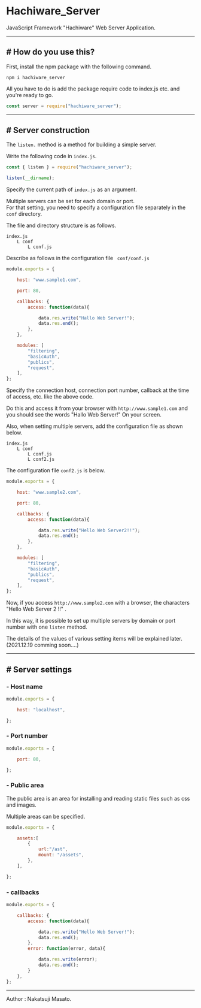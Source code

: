 # Hachiware_Server

JavaScript Framework "Hachiware" Web Server Application.

---

## # How do you use this?

First, install the npm package with the following command.

```
npm i hachiware_server
```

All you have to do is add the package require code to index.js etc. and you're ready to go.

```javascript
const server = require("hachiware_server");
```

---

## # Server construction

The ``listen.`` method is a method for building a simple server.

Write the following code in ``index.js``.

```javascript
const { listen } = require("hachiware_server");

listen(__dirname);
```

Specify the current path of ``index.js`` as an argument.

Multiple servers can be set for each domain or port.  
For that setting, you need to specify a configuration file separately in the ``conf`` directory.

The file and directory structure is as follows.

```
index.js
    L conf
        L conf.js 	
```

Describe as follows in the configuration file `` conf/conf.js``

```javascript
module.exports = {

    host: "www.sample1.com",

    port: 80,

    callbacks: {
        access: function(data){

            data.res.write("Hallo Web Server!");
            data.res.end();
        },
    },

    modules: [
        "filtering",
        "basicAuth",
        "publics",
        "request",
    ],
};
```

Specify the connection host, connection port number, callback at the time of access, etc. like the above code.

Do this and access it from your browser with ``http://www.sample1.com`` and you should see the words "Hallo Web Server!" On your screen.

Also, when setting multiple servers, add the configuration file as shown below.

```
index.js
    L conf
        L conf.js
        L conf2.js
```

The configuration file ``conf2.js`` is below.  

```javascript
module.exports = {

    host: "www.sample2.com",

    port: 80,

    callbacks: {
        access: function(data){

            data.res.write("Hello Web Server2!!");
            data.res.end();
        },
    },

    modules: [
        "filtering",
        "basicAuth",
        "publics",
        "request",
    ],
};
```

Now, if you access ``http://www.sample2.com`` with a browser, the characters "Hello Web Server 2 !!" .

In this way, it is possible to set up multiple servers by domain or port number with one ``listen`` method.

The details of the values ​​of various setting items will be explained later.
(2021.12.19 comming soon....)

---

## # Server settings

### - Host name

```javascript
module.exports = {

    host: "localhost",

};
```

### - Port number

```javascript
module.exports = {

    port: 80,

};
```

### - Public area

The public area is an area for installing and reading static files such as css and images.

Multiple areas can be specified.

```javascript
module.exports = {

    assets:[
        {
            url:"/ast",
            mount: "/assets",
        },
    ],

};
```

### - callbacks

```javascript
module.exports = {

    callbacks: {
        access: function(data){

            data.res.write("Hello Web Server!");
            data.res.end();
        },
        error: function(error, data){

            data.res.write(error);
            data.res.end();
        }
    },
};
```


---

Author : Nakatsuji Masato.
